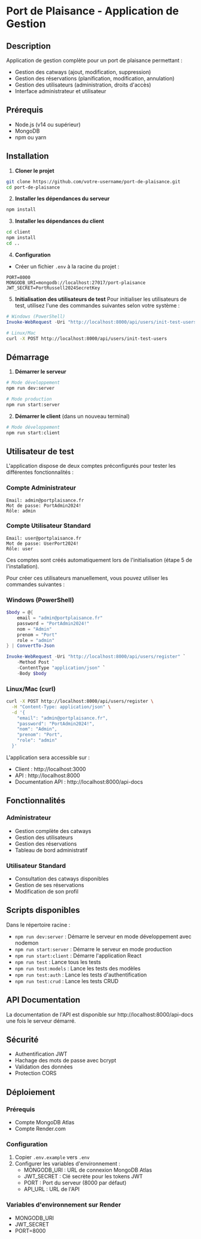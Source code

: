 # Port de Plaisance - Application de Gestion

## Description
Application de gestion complète pour un port de plaisance permettant :
- Gestion des catways (ajout, modification, suppression)
- Gestion des réservations (planification, modification, annulation)
- Gestion des utilisateurs (administration, droits d'accès)
- Interface administrateur et utilisateur

## Prérequis
- Node.js (v14 ou supérieur)
- MongoDB
- npm ou yarn

## Installation

1. **Cloner le projet**
```bash
git clone https://github.com/votre-username/port-de-plaisance.git
cd port-de-plaisance
```

2. **Installer les dépendances du serveur**
```bash
npm install
```

3. **Installer les dépendances du client**
```bash
cd client
npm install
cd ..
```

4. **Configuration**
- Créer un fichier `.env` à la racine du projet :
```env
PORT=8000
MONGODB_URI=mongodb://localhost:27017/port-plaisance
JWT_SECRET=PortRussell2024SecretKey
```

5. **Initialisation des utilisateurs de test**
Pour initialiser les utilisateurs de test, utilisez l'une des commandes suivantes selon votre système :

```powershell
# Windows (PowerShell)
Invoke-WebRequest -Uri "http://localhost:8000/api/users/init-test-users" -Method Post -ContentType "application/json"
```
```bash
# Linux/Mac
curl -X POST http://localhost:8000/api/users/init-test-users
```

## Démarrage

1. **Démarrer le serveur**
```bash
# Mode développement
npm run dev:server

# Mode production
npm run start:server
```

2. **Démarrer le client** (dans un nouveau terminal)
```bash
# Mode développement
npm run start:client
```

## Utilisateur de test
L'application dispose de deux comptes préconfigurés pour tester les différentes fonctionnalités :

### Compte Administrateur
```
Email: admin@portplaisance.fr
Mot de passe: PortAdmin2024!
Rôle: admin
```

### Compte Utilisateur Standard
```
Email: user@portplaisance.fr
Mot de passe: UserPort2024!
Rôle: user
```

Ces comptes sont créés automatiquement lors de l'initialisation (étape 5 de l'installation).

Pour créer ces utilisateurs manuellement, vous pouvez utiliser les commandes suivantes :

### Windows (PowerShell)
```powershell
$body = @{
    email = "admin@portplaisance.fr"
    password = "PortAdmin2024!"
    nom = "Admin"
    prenom = "Port"
    role = "admin"
} | ConvertTo-Json

Invoke-WebRequest -Uri "http://localhost:8000/api/users/register" `
    -Method Post `
    -ContentType "application/json" `
    -Body $body
```

### Linux/Mac (curl)
```bash
curl -X POST http://localhost:8000/api/users/register \
  -H "Content-Type: application/json" \
  -d '{
    "email": "admin@portplaisance.fr",
    "password": "PortAdmin2024!",
    "nom": "Admin",
    "prenom": "Port",
    "role": "admin"
  }'
```

L'application sera accessible sur :
- Client : http://localhost:3000
- API : http://localhost:8000
- Documentation API : http://localhost:8000/api-docs

## Fonctionnalités

### Administrateur
- Gestion complète des catways
- Gestion des utilisateurs
- Gestion des réservations
- Tableau de bord administratif

### Utilisateur Standard
- Consultation des catways disponibles
- Gestion de ses réservations
- Modification de son profil

## Scripts disponibles
Dans le répertoire racine :
- `npm run dev:server` : Démarre le serveur en mode développement avec nodemon
- `npm run start:server` : Démarre le serveur en mode production
- `npm run start:client` : Démarre l'application React
- `npm run test` : Lance tous les tests
- `npm run test:models` : Lance les tests des modèles
- `npm run test:auth` : Lance les tests d'authentification
- `npm run test:crud` : Lance les tests CRUD

## API Documentation
La documentation de l'API est disponible sur http://localhost:8000/api-docs une fois le serveur démarré.

## Sécurité
- Authentification JWT
- Hachage des mots de passe avec bcrypt
- Validation des données
- Protection CORS

## Déploiement

### Prérequis
- Compte MongoDB Atlas
- Compte Render.com

### Configuration
1. Copier `.env.example` vers `.env`
2. Configurer les variables d'environnement :
   - MONGODB_URI : URL de connexion MongoDB Atlas
   - JWT_SECRET : Clé secrète pour les tokens JWT
   - PORT : Port du serveur (8000 par défaut)
   - API_URL : URL de l'API

### Variables d'environnement sur Render
- MONGODB_URI
- JWT_SECRET
- PORT=8000

